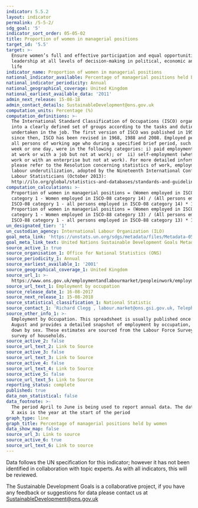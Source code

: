 ```yaml
---
indicator: 5.5.2
layout: indicator
permalink: /5-5-2/
sdg_goal: '5'
indicator_sort_order: 05-05-02
title: Proportion of women in managerial positions
target_id: '5.5'
target: >-
  Ensure women’s full and effective participation and equal opportunities for
  leadership at all levels of decision-making in political, economic and public
  life
indicator_name: Proportion of women in managerial positions
national_indicator_available: Percentage of managerial positions held by women
national_indicator_periodicity: Annual
national_geographical_coverage: United Kingdom
national_earliest_available_data: '2011'
admin_next_release: 15-08-18
admin_contact_details: SustainableDevelopment@ons.gov.uk
computation_units: Percentage (%)
computation_definitions: >-
  The International Standard Classification of Occupations (ISCO) organizes jobs
  into a clearly defined set of groups according to the tasks and duties
  undertaken in the job. The first version of ISCO was published in 1958 and
  since then, ISCO has been revised in 1968, 1988 and 2008. Employed persons are
  all persons of working age who during a specified brief period, such as one
  week or one day, were in the following categories: i) paid employment (whether
  at work or with a job but not at work); or  ii) self-employment (whether at
  work or with an enterprise but not at work). For more detailed information,
  please refer to the Resolution concerning statistics of work, employment and
  labour underutilization, adopted by the Nineteenth International Conference of
  Labour Statisticians (October 2013):
  http://ilo.org/global/statistics-and-databases/standards-and-guidelines/resolutions-adopted-byinternational-conferences-of-labour-statisticians/WCMS_230304/lang--en/index.htm.
computation_calculations: >-
  Proportion of women in managerial positions = (Women employed in ISCO-08
  category 1 - Women employed in ISCO-08 category 14) / (All persons employed in
  ISCO-08 category 1 - all persons employed in ISCO-08 category 14) * 100 OR
  Proportion of women in managerial positions = (Women employed in ISCO-88
  category 1 - Women employed in ISCO-88 category 13) / (All persons employed in
  ISCO-88 category 1 - all persons employed in ISCO-88 category 13) * 100
un_designated_tier: '1'
un_custodian_agency: International Labour Organization (ILO)
goal_meta_link: 'https://unstats.un.org/sdgs/metadata/files/Metadata-05-05-02.pdf'
goal_meta_link_text: United Nations Sustainable Development Goals Metadata (PDF 372 KB)
source_active_1: true
source_organisation_1: Office for National Statistics (ONS)
source_periodicity_1: Annual
source_earliest_available_1: '2001'
source_geographical_coverage_1: United Kingdom
source_url_1: >-
  https://www.ons.gov.uk/employmentandlabourmarket/peopleinwork/employmentandemployeetypes/datasets/employmentbyoccupationemp04
source_url_text_1: Employment by occupation
source_release_date_1: 16-08-2017
source_next_release_1: 15-08-2018
source_statistical_classification_1: National Statistic
source_contact_1: 'Richard Clegg , labour.market@ons.gsi.gov.uk, Telephone +44 (0)1633 455400'
source_other_info_1: >-
  Employment by Occupation. This spreadsheet is usually published once a year in
  August and provides a detailed snapshot of employment by occupation, broken
  down by sex. These estimates are sourced from the Labour Force Survey, a
  survey of households.
source_active_2: false
source_url_text_2: Link to Source
source_active_3: false
source_url_text_3: Link to Source
source_active_4: false
source_url_text_4: Link to Source
source_active_5: false
source_url_text_5: Link to Source
reporting_status: complete
published: true
data_non_statistical: false
data_footnote: >-
  The period April to June is being used to report annual data. The date on the
  X axis is the year at the start of the period
graph_type: line
graph_title: Percentage of managerial positions held by women
data_show_map: false
source_url_3: Link to source
source_active_6: true
source_url_text_6: Link to source
---
```

Data follows the UN specification for this indicator; however it has not been identified in collaboration with topic experts. As with all indicators, this will be reviewed.
  
The Sustainable Development Goals is a collaborative project, if you have any feedback or suggestions for data please contact us at <SustainableDevelopment@ons.gov.uk>
